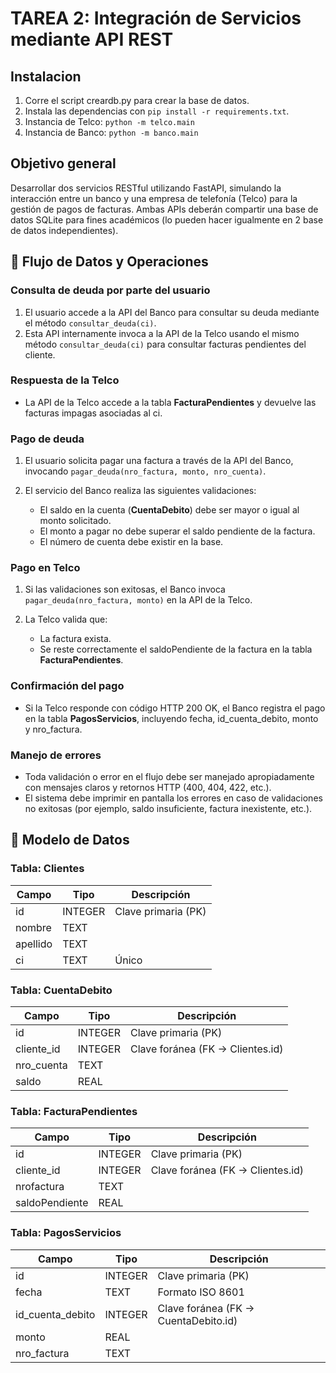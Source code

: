 # TAREA 2: Integración de Servicios mediante API REST

## Instalacion

1. Corre el script creardb.py para crear la base de datos.
2. Instala las dependencias con `pip install -r requirements.txt`.
3. Instancia de Telco: `python -m telco.main`
4. Instancia de Banco: `python -m banco.main`

## Objetivo general

Desarrollar dos servicios RESTful utilizando FastAPI, simulando la interacción entre un banco y una empresa de telefonía (Telco) para la gestión de pagos de facturas. Ambas APIs deberán compartir una base de datos SQLite para fines académicos (lo pueden hacer igualmente en 2 base de datos independientes).

## 🔄 Flujo de Datos y Operaciones

### Consulta de deuda por parte del usuario

1. El usuario accede a la API del Banco para consultar su deuda mediante el método `consultar_deuda(ci)`.
2. Esta API internamente invoca a la API de la Telco usando el mismo método `consultar_deuda(ci)` para consultar facturas pendientes del cliente.

### Respuesta de la Telco

- La API de la Telco accede a la tabla **FacturaPendientes** y devuelve las facturas impagas asociadas al ci.

### Pago de deuda

1. El usuario solicita pagar una factura a través de la API del Banco, invocando `pagar_deuda(nro_factura, monto, nro_cuenta)`.

2. El servicio del Banco realiza las siguientes validaciones:
   - El saldo en la cuenta (**CuentaDebito**) debe ser mayor o igual al monto solicitado.
   - El monto a pagar no debe superar el saldo pendiente de la factura.
   - El número de cuenta debe existir en la base.

### Pago en Telco

1. Si las validaciones son exitosas, el Banco invoca `pagar_deuda(nro_factura, monto)` en la API de la Telco.

2. La Telco valida que:
   - La factura exista.
   - Se reste correctamente el saldoPendiente de la factura en la tabla **FacturaPendientes**.

### Confirmación del pago

- Si la Telco responde con código HTTP 200 OK, el Banco registra el pago en la tabla **PagosServicios**, incluyendo fecha, id_cuenta_debito, monto y nro_factura.

### Manejo de errores

- Toda validación o error en el flujo debe ser manejado apropiadamente con mensajes claros y retornos HTTP (400, 404, 422, etc.).
- El sistema debe imprimir en pantalla los errores en caso de validaciones no exitosas (por ejemplo, saldo insuficiente, factura inexistente, etc.).

## 🧾 Modelo de Datos

### Tabla: Clientes
| Campo | Tipo | Descripción |
|-------|------|-------------|
| id | INTEGER | Clave primaria (PK) |
| nombre | TEXT | |
| apellido | TEXT | |
| ci | TEXT | Único |

### Tabla: CuentaDebito
| Campo | Tipo | Descripción |
|-------|------|-------------|
| id | INTEGER | Clave primaria (PK) |
| cliente_id | INTEGER | Clave foránea (FK → Clientes.id) |
| nro_cuenta | TEXT | |
| saldo | REAL | |

### Tabla: FacturaPendientes
| Campo | Tipo | Descripción |
|-------|------|-------------|
| id | INTEGER | Clave primaria (PK) |
| cliente_id | INTEGER | Clave foránea (FK → Clientes.id) |
| nrofactura | TEXT | |
| saldoPendiente | REAL | |

### Tabla: PagosServicios
| Campo | Tipo | Descripción |
|-------|------|-------------|
| id | INTEGER | Clave primaria (PK) |
| fecha | TEXT | Formato ISO 8601 |
| id_cuenta_debito | INTEGER | Clave foránea (FK → CuentaDebito.id) |
| monto | REAL | |
| nro_factura | TEXT | |